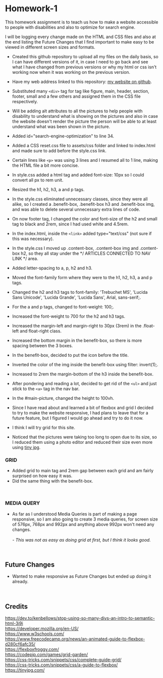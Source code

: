 # Homework-1

This homework assignment is to teach us how to make a website accessible to people with disabilities and also to optimize for search engine.

I will be logging every change made on the HTML and CSS files and also at the end listing the Future Changes that I find important to make easy to be viewed in different screen sizes and formats.


* Created this github repository to upload all my files on the daily basis, so I can have different versions of it, in case I need to go back and see what I have changed from previous versions or why my html or css isn't working now when it was working on the previous version.

* Have my web address linked to this repository: [my website on github](https://vjeuel.github.io/Homework-1/ ).

* Substituted many `<div>` tag for tag like figure, main, header, section, footer, small and a few others and assigned them in the CSS file respectively.

* Will be adding alt attributes to all the pictures to help people with disability to understand what is showing on the pictures and also in case the website doesn't render the picture the person will be able to at least understand what was been shown in the picture.

* Added id="search-engine-optimization" to line 34.

* Added a CSS reset.css file to assets/css folder and linked to index.html and made sure to add before the style.css link.

* Certain lines like `<p>` was using 3 lines and I resumed all to 1 line, making the HTML file a bit more concise.

* In style.css added a html tag and added font-size: 10px so I could convert all px to rem unit.

* Resized the h1, h2, h3, a and p tags.

* In the style.css eliminated unnecessary classes, since they were all alike, so I created a .benefit-box, .benefit-box h3 and .benefit-box img, and was able to delete several unnecessary extra lines of code.

* On now footer tag, I changed the color and font-size of the h2 and small tag to black and 2rem, since I had used white and 4.5rem.

* In the index.html, inside the `<link>` added type="text/css" (not sure if this was necessary).

* In the style.css I moved up .content-box, .content-box img and .content-box h2, so they all stay under 
the */ ARTICLES CONNECTED TO NAV LINK */ area. 

* Added letter-spacing to a, p, h2 and h3.

* Moved the font-family form where they were to the h1, h2, h3, a and p tags.

* Changed the h2 and h3 tags to font-family: 'Trebuchet MS', 'Lucida Sans Unicode', 'Lucida Grande', 'Lucida Sans', Arial, sans-serif;.

* For the a and p tags, changed to font-weight: 100;.

* Increased the font-weight to 700 for the h2 and h3 tags.

* Increased the margin-left and margin-right to 30px (3rem) in the .float-left and float-right class.

* Increased the bottom margin in the benefit-box, so there is more spacing between the 3 boxes.

* In the benefit-box, decided to put the icon before the title.

* Inverted the color of the img inside the benefit-box using filter: invert(1);.

* Increased to 2rem the margin-bottom of the h3 inside the benefit-box.

* After pondering and reading a lot, decided to get rid of the `<ul>` and just stick to the `<a>` tag in the nav bar.

* In the #main-picture, changed the height to 100vh.

* Since I have read about and learned a bit of flexbox and grid I decided to try to make the website responsive, I had plans to leave that for a future feature, but I figured I would go ahead and try to do it now.

* I think I will try grid for this site.

* Noticed that the pictures were taking too long to open due to its size, so I reduced them using a photo editor and reduced their size even more using [tiny jpg](https://tinyjpg.com/).

### GRID
  * Added grid to main tag and 2rem gap between each grid and am fairly surprised on how easy it was.
  * Did the same thing with the benefit-box.

<br>

### MEDIA QUERY

* As far as I understood Media Queries is part of making a page responsive, so I am also going to create 3 media queries, for screen size of 576px, 768px and 992px and anything above 992px won't need any changes.<br><br>
  *- This was not as easy as doing grid at first, but I think it looks good.*

<br>

## Future Changes
* Wanted to make responsive as Future Changes but ended up doing it already.

<br>

## Credits

https://dev.to/kenbellows/stop-using-so-many-divs-an-intro-to-semantic-html-3i9i <br>
https://developer.mozilla.org/en-US/ <br>
https://www.w3schools.com/ <br>
https://www.freecodecamp.org/news/an-animated-guide-to-flexbox-d280cf6afc35/ <br>
https://flexboxfroggy.com/ <br>
https://codepip.com/games/grid-garden/ <br>
https://css-tricks.com/snippets/css/complete-guide-grid/ <br>
https://css-tricks.com/snippets/css/a-guide-to-flexbox/ <br>
https://tinyjpg.com/

